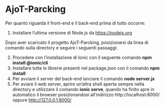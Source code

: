 # AjoT-Parcking

Per quanto riguarda il front-end e il back-end prima di tutto occorre: <br />

1.	Installare l’ultima versione di Node.js da https://nodejs.org <br />

Dopo aver scaricato il progetto AjoT-Parcking, posizionarsi da linea di comando sulla directory e seguire i seguenti passaggi: <br />

2.	Procedere con l’installazione di Ionic con il seguente comando **npm install @ionic/cli** <br />
3.	Installare tutte le librerie presenti nel package.json con il comando **npm install** <br />
4.	Per avviare il server del back-end lanciare il comando **node server.js** <br /> 
5.	Per aviare il web server, aprire un’altra shell aperta sempre nella directory e utilizzare il comando **ionic serve**, quando ha finito apre in automatico il browser posizionandosi all’indirizzo http://localhost:8000/ oppure http://127.0.0.1:8000/ <br />
